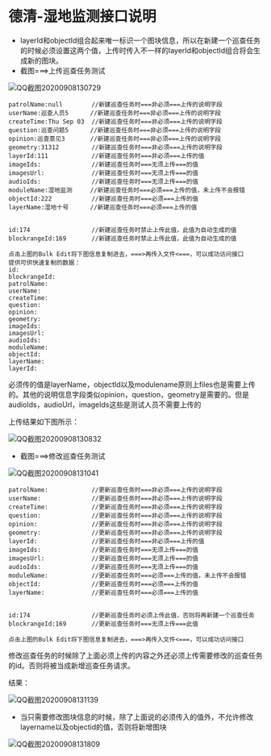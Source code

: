 # 德清-湿地监测接口说明

* layerId和objectId组合起来唯一标识一个图块信息，所以在新建一个巡查任务的时候必须设置这两个值，上传时传入不一样的layerId和objectId组合将会生成新的图块。
* 截图===>上传巡查任务测试

![QQ截图20200908130729](E:\DistCode\TyporaLoad\接口说明.assets\QQ截图20200908130729.jpg)

```
patrolName:null        //新建巡查任务时===非必须===上传的说明字段
userName:巡查人员5      //新建巡查任务时===非必须===上传的说明字段
createTime:Thu Sep 03  //新建巡查任务时===非必须===上传的说明字段
question:巡查问题5      //新建巡查任务时===非必须===上传的说明字段
opinion:巡查意见3       //新建巡查任务时===非必须===上传的说明字段
geometry:31312         //新建巡查任务时===非必须===上传的说明字段
layerId:111            //新建巡查任务时===非必须===上传的值
imageIds:              //新建巡查任务时===无须上传===的值
imagesUrl:             //新建巡查任务时===无须上传===的值
audioIds:              //新建巡查任务时===无须上传===的值
moduleName:湿地监测     //新建巡查任务时===必须===上传的值，未上传不会报错
objectId:222           //新建巡查任务时===必须===上传的值
layerName:湿地十号      //新建巡查任务时===必须===上传的值


id:174                 //新建巡查任务时禁止上传此值，此值为自动生成的值
blockrangeId:169       //新建巡查任务时禁止上传此值，此值为自动生成的值

点击上图的Bulk Edit将下图信息复制进去，===>再传入文件<===，可以成功访问接口
提供可供快速复制的数据：
id:
blockrangeId:
patrolName:
userName:
createTime:
question:
opinion:
geometry:
imageIds:
imagesUrl:
audioIds:
moduleName:
objectId:
layerName:
layerId:
```

必须传的值是layerName，objectId以及modulename原则上files也是需要上传的。其他的说明信息字段类似opinion，question，geometry是需要的。但是audioIds，audioUrl，imageIds这些是测试人员不需要上传的

上传结果如下图所示：

![QQ截图20200908130832](E:\DistCode\TyporaLoad\接口说明.assets\QQ截图20200908130832.jpg)



* 截图===>修改巡查任务测试

![QQ截图20200908131041](E:\DistCode\TyporaLoad\接口说明.assets\QQ截图20200908131041.jpg)

```
patrolName:            //更新巡查任务时===非必须===上传的说明字段
userName:              //更新巡查任务时===非必须===上传的说明字段
createTime:            //更新巡查任务时===非必须===上传的说明字段
question:              //更新巡查任务时===非必须===上传的说明字段
opinion:               //更新巡查任务时===非必须===上传的说明字段
geometry:              //更新巡查任务时===非必须===上传的说明字段
layerId:               //更新巡查任务时===非必须===上传的值
imageIds:              //更新巡查任务时===无须上传===的值
imagesUrl:             //更新巡查任务时===无须上传===的值
audioIds:              //更新巡查任务时===无须上传===的值
moduleName:            //更新巡查任务时===必须===上传的值，未上传不会报错
objectId:              //更新巡查任务时===必须===上传的值
layerName:             //更新巡查任务时===必须===上传的值


id:174                 //更新巡查任务时必须上传此值，否则将再新建一个巡查任务
blockrangeId:169       //更新巡查任务时===无须上传===此值

点击上图的Bulk Edit将下图信息复制进去，===>再传入文件<===，可以成功访问接口

```

修改巡查任务的时候除了上面必须上传的内容之外还必须上传需要修改的巡查任务的id。否则将被当成新增巡查任务请求。

结果：

![QQ截图20200908131139](E:\DistCode\TyporaLoad\接口说明.assets\QQ截图20200908131139-1599543631270.jpg)



* 当只需要修改图块信息的时候，除了上面说的必须传入的值外，不允许修改layername以及objectid的值，否则将新增图块

![QQ截图20200908131809](E:\DistCode\TyporaLoad\接口说明.assets\QQ截图20200908131809.jpg)